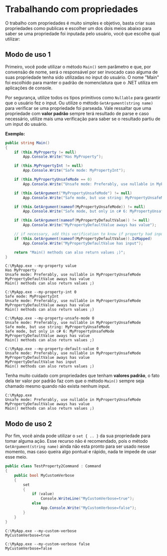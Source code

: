 # Trabalhando com propriedades <header-set anchor-name="properties" />

O trabalho com propriedades é muito simples e objetivo, basta criar suas propriedades como publicas e escolher um dos dois meios abaixo para saber se uma propriedade foi inputada pelo usuário, você que escolhe qual utilizar:

## Modo de uso 1 <header-set anchor-name="properties-use-mode1" />

Primeiro, você pode utilizar o método `Main()` sem parâmetro e que, por convensão de nome, será o responsável por ser invocado caso alguma de suas propriedade tenha sido utilizadas no input do usuário. O nome "Main" foi escolhido para manter o padrão de nomenclatura que o .NET utiliza em aplicações de console.

Por segurança, utilize todos os tipos primitivos como `Nullable` para garantir que o usuário fez o input. Ou utilize o método `GetArgument(string name)` para verificar se uma propriedade foi parseada. Vale ressaltar que uma propriedade com **valor padrão** sempre terá resultado de parse e caso necessário, utilize mais uma verificação para saber se o resultado partiu de um input do usuário.

**Exemplo:**

```csharp
public string Main()
{
    if (this.MyProperty != null)
        App.Console.Write("Has MyProperty");

    if (this.MyPropertyInt != null)
        App.Console.Write("Safe mode: MyPropertyInt");

    if (this.MyPropertyUnsafeMode == 0)
        App.Console.Write("Unsafe mode: Preferably, use nullable in MyPropertyUnsafeMode");

    if (this.GetArgument("MyPropertyUnsafeMode") != null)
        App.Console.Write("Safe mode, but use string: MyPropertyUnsafeMode");

    if (this.GetArgument(nameof(MyPropertyUnsafeMode)) != null)
        App.Console.Write("Safe mode, but only in c# 6: MyPropertyUnsafeMode");

    if (this.GetArgument(nameof(MyPropertyDefaultValue)) != null)
        App.Console.Write("MyPropertyDefaultValue aways has value");

    // if necessary, add this verification to know if property had input.
    if (this.GetArgument(nameof(MyPropertyDefaultValue)).IsMapped)
        App.Console.Write("MyPropertyDefaultValue has input");

    return "Main() methods can also return values ;)";
}
```

```
C:\MyApp.exe --my-property value
Has MyProperty
Unsafe mode: Preferably, use nullable in MyPropertyUnsafeMode
MyPropertyDefaultValue aways has value
Main() methods can also return values ;)

C:\MyApp.exe --my-property-int 0
Safe mode: MyPropertyInt
Unsafe mode: Preferably, use nullable in MyPropertyUnsafeMode
MyPropertyDefaultValue aways has value
Main() methods can also return values ;)

C:\MyApp.exe --my-property-unsafe-mode 0
Unsafe mode: Preferably, use nullable in MyPropertyUnsafeMode
Safe mode, but use string: MyPropertyUnsafeMode
Safe mode, but only in c# 6: MyPropertyUnsafeMode
MyPropertyDefaultValue aways has value
Main() methods can also return values ;)

C:\MyApp.exe --my-property-default-value 0
Unsafe mode: Preferably, use nullable in MyPropertyUnsafeMode
MyPropertyDefaultValue aways has value
MyPropertyDefaultValue has input
Main() methods can also return values ;)
```

Tenha muito cuidado com propriedades que tenham **valores padrão**, o fato dela ter valor por padrão faz com que o método `Main()` sempre seja chamado mesmo quando não exista nenhum input.

```
C:\MyApp.exe
Unsafe mode: Preferably, use nullable in MyPropertyUnsafeMode
MyPropertyDefaultValue aways has value
Main() methods can also return values ;)
```

## Modo de uso 2 <header-set anchor-name="properties-use-mode2" />

Por fim, você ainda pode utilizar o `set { .. }` da sua propriedade para tomar alguma ação. Esse recurso não é recomendado, pois o método `GetArgument(string name)` ainda não esta pronto para ser usado nesse momento, mas caso queira algo pontual e rápido, nada te impede de usar esse meio.

```csharp
public class TestProperty2Command : Command
{
    public bool MyCustomVerbose
    {
        set
        {
            if (value)
                Console.WriteLine("MyCustomVerbose=true");
            else
                App.Console.Write("MyCustomVerbose=false");
        }
    }
}
```

```
C:\MyApp.exe --my-custom-verbose
MyCustomVerbose=true

C:\MyApp.exe --my-custom-verbose false
MyCustomVerbose=false
```